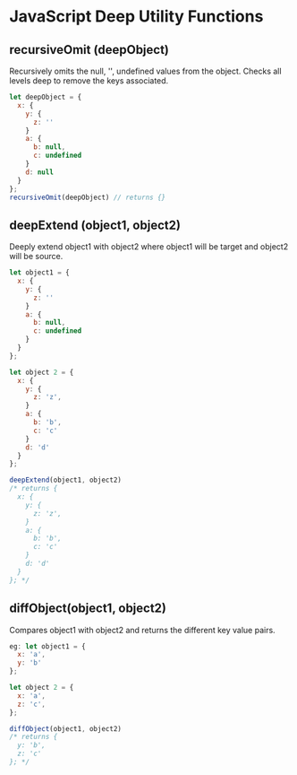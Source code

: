 # JavaScript Deep Utility Functions

## recursiveOmit (deepObject)
Recursively omits the null, '', undefined values from the object. Checks all levels deep to remove the keys associated.
```javascript
let deepObject = {
  x: {
    y: {
      z: ''  
    }
    a: {
      b: null,
      c: undefined
    }
    d: null
  }
};
recursiveOmit(deepObject) // returns {}
```
## deepExtend (object1, object2)
Deeply extend object1 with object2 where object1 will be target and object2 will be source.

```javascript
let object1 = {
  x: {
    y: {
      z: ''  
    }
    a: {
      b: null,
      c: undefined
    }
  }
};

let object 2 = {
  x: {
    y: {
      z: 'z',
    }
    a: {
      b: 'b',
      c: 'c'
    }
    d: 'd'
  }
};

deepExtend(object1, object2)
/* returns {
  x: {
    y: {
      z: 'z',
    }
    a: {
      b: 'b',
      c: 'c'
    }
    d: 'd'
  }
}; */
```

## diffObject(object1, object2)
Compares object1 with object2 and returns the different key value pairs.

```javascript
eg: let object1 = {
  x: 'a',
  y: 'b'
};

let object 2 = {
  x: 'a',
  z: 'c',
};

diffObject(object1, object2) 
/* returns {
  y: 'b',
  z: 'c'
}; */
```
